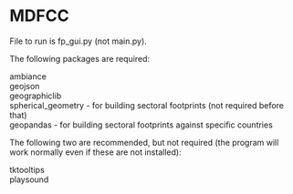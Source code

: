 # MDFCC
File to run is fp_gui.py (not main.py).

The following packages are required:

  ambiance  
  geojson  
  geographiclib  
  spherical_geometry - for building sectoral footprints (not required before that)  
  geopandas - for building sectoral footprints against specific countries

The following two are recommended, but not required (the program will work normally even if these are not installed): 

  tktooltips  
  playsound
